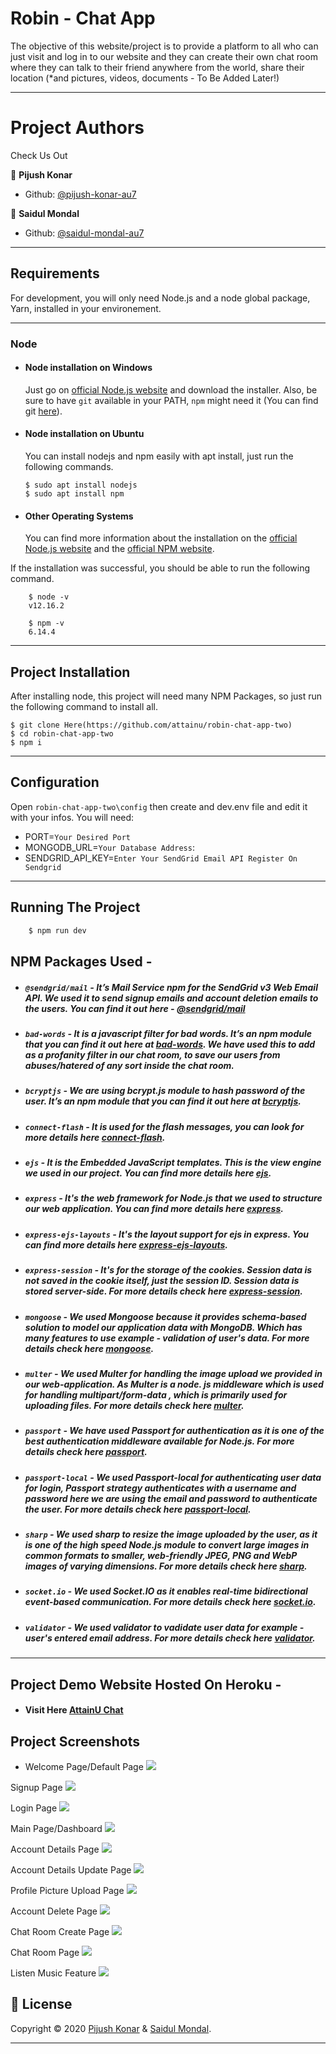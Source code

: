 # Robin - Chat App

The objective of this website/project is to provide a platform to all who can just visit and log in to our website 
and they can create their own chat room where they can talk to their friend anywhere from the world, share their location 
(*and pictures, videos, documents - To Be Added Later!)

---

# Project Authors

Check Us Out

👤 **Pijush Konar**

- Github: [@pijush-konar-au7](https://github.com/pijush-konar-au7)

👤 **Saidul Mondal**

- Github: [@saidul-mondal-au7](https://github.com/saidul-mondal-au7)

---

## Requirements

For development, you will only need Node.js and a node global package, Yarn, installed in your environement.

---

### Node
- #### Node installation on Windows

  Just go on [official Node.js website](https://nodejs.org/) and download the installer.
  Also, be sure to have `git` available in your PATH, `npm` might need it (You can find git [here](https://git-scm.com/)).

- #### Node installation on Ubuntu

  You can install nodejs and npm easily with apt install, just run the following commands.

      $ sudo apt install nodejs
      $ sudo apt install npm

- #### Other Operating Systems
  You can find more information about the installation on the [official Node.js website](https://nodejs.org/) and the [official NPM website](https://npmjs.org/).

If the installation was successful, you should be able to run the following command.

```
    $ node -v
    v12.16.2

    $ npm -v
    6.14.4
```
---

## Project Installation
  After installing node, this project will need many NPM Packages, so just run the following command to install all.

    $ git clone Here(https://github.com/attainu/robin-chat-app-two)
    $ cd robin-chat-app-two
    $ npm i

---

## Configuration

Open `robin-chat-app-two\config` then create and dev.env file and edit it with your infos. You will need:

- PORT=`Your Desired Port`
- MONGODB_URL=`Your Database Address`:
- SENDGRID_API_KEY=`Enter Your SendGrid Email API Register On Sendgrid`
---

## Running The Project

```sh
    $ npm run dev
```


## NPM Packages Used -

- ##### `@sendgrid/mail` - It’s Mail Service npm for the SendGrid v3 Web Email API. We used it to send signup emails and account deletion emails to the users. You can find it out here - [@sendgrid/mail](https://www.npmjs.com/package/@sendgrid/mail)


- ##### `bad-words` - It is a javascript filter for bad words. It’s an npm module that you can find it out here at [bad-words](https://www.npmjs.com/package/bad-words). We have used this to add as a profanity filter in our chat room, to save our users from abuses/hatered of any sort inside the chat room.


- ##### `bcryptjs` - We are using bcrypt.js module to hash password of the user. It’s an npm module that you can find it out here at [bcryptjs](https://www.npmjs.com/package/bcryptjs).


- ##### `connect-flash` - It is used for the flash messages, you can look for more details here [connect-flash](https://www.npmjs.com/package/connect-flash).


- ##### `ejs` - It is the Embedded JavaScript templates. This is the view engine we used in our project. You can find more details here [ejs](https://www.npmjs.com/package/ejs).


- ##### `express` - It's the web framework for Node.js that we used to structure our web application. You can find more details here [express](https://www.npmjs.com/package/express).


- ##### `express-ejs-layouts` - It's the layout support for ejs in express. You can find more details here [express-ejs-layouts](https://www.npmjs.com/package/express-ejs-layouts).


- ##### `express-session` - It's for the storage of the cookies. Session data is not saved in the cookie itself, just the session ID. Session data is stored server-side.  For more details check here [express-session](https://www.npmjs.com/package/express-session).


- ##### `mongoose` - We used Mongoose because it provides schema-based solution to model our application data with MongoDB. Which has many features to use example - validation of user's data. For more details check here [mongoose](https://www.npmjs.com/package/mongoose).


- ##### `multer` - We used Multer for handling the image upload we provided in our web-application. As Multer is a node. js middleware which is used for handling multipart/form-data , which is primarily used for uploading files. For more details check here [multer](https://www.npmjs.com/package/multer).


- ##### `passport` - We have used Passport for authentication as it is one of the best authentication middleware available for Node.js. For more details check here [passport](https://www.npmjs.com/package/passport).


- ##### `passport-local` - We used Passport-local for authenticating user data for login, Passport strategy authenticates with a username and password here we are using the email and password to authenticate the user. For more details check here [passport-local](https://www.npmjs.com/package/passport-local).


- ##### `sharp` - We used sharp to resize the image uploaded by the user, as it is one of the high speed Node.js module to convert large images in common formats to smaller, web-friendly JPEG, PNG and WebP images of varying dimensions. For more details check here [sharp](https://www.npmjs.com/package/sharp).


- ##### `socket.io` - We used Socket.IO as it enables real-time bidirectional event-based communication. For more details check here [socket.io](https://www.npmjs.com/package/socket.io).


- ##### `validator` - We used validator to vadidate user data for example - user's entered email address. For more details check here [validator](https://www.npmjs.com/package/validator).

---

## Project Demo Website Hosted On Heroku -

- #### Visit Here [AttainU Chat](https://attainu-chatapp.herokuapp.com/)


## Project Screenshots

- Welcome Page/Default Page
 ![](/Demo-Pictures/1-welcome.jpg) 

Signup Page
 ![](/Demo-Pictures/2-signup.jpg) 

Login Page
 ![](/Demo-Pictures/3-login.jpg) 

Main Page/Dashboard
 ![](/Demo-Pictures/4-dashboard.jpg) 

Account Details Page
 ![](/Demo-Pictures/5-account.jpg) 
 
Account Details Update Page
 ![](/Demo-Pictures/6-update.jpg) 
 
Profile Picture Upload Page
 ![](/Demo-Pictures/7-upload.jpg) 

Account Delete Page
 ![](/Demo-Pictures/8-delete.jpg) 
 
Chat Room Create Page
 ![](/Demo-Pictures/9-chatroom.jpg) 

Chat Room Page
 ![](/Demo-Pictures/10-chat.jpg) 
 
Listen Music Feature
 ![](/Demo-Pictures/11-music.jpg)  
 
 
 ## 📝 License

Copyright © 2020 [Pijush Konar](https://github.com/pijush-konar-au7) & [Saidul Mondal](https://github.com/saidul-mondal-au7).

---